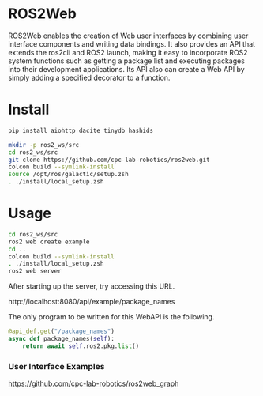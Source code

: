# ROS2Web

ROS2Web enables the creation of Web user interfaces by combining user interface components and writing data bindings. It also provides an API that extends the ros2cli and ROS2 launch, making it easy to incorporate ROS2 system functions such as getting a package list and executing packages into their development applications. Its API also can create a Web API by simply adding a specified decorator to a function. 

# Install
```zsh
pip install aiohttp dacite tinydb hashids

mkdir -p ros2_ws/src
cd ros2_ws/src
git clone https://github.com/cpc-lab-robotics/ros2web.git
colcon build --symlink-install
source /opt/ros/galactic/setup.zsh
. ./install/local_setup.zsh
```

# Usage

```zsh
cd ros2_ws/src
ros2 web create example
cd ..
colcon build --symlink-install
. ./install/local_setup.zsh
ros2 web server
```

After starting up the server, try accessing this URL.

http://localhost:8080/api/example/package_names


The only program to be written for this WebAPI is the following.

```python
@api_def.get("/package_names")
async def package_names(self):
    return await self.ros2.pkg.list()
```

### User Interface Examples

https://github.com/cpc-lab-robotics/ros2web_graph

